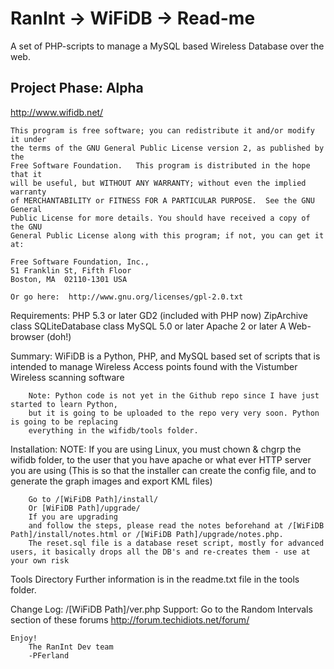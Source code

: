 RanInt -> WiFiDB -> Read-me
===================

  A set of PHP-scripts to manage a MySQL based Wireless Database over the web.

  Project Phase: Alpha
  --------------
  http://www.wifidb.net/

	This program is free software; you can redistribute it and/or modify it under
	the terms of the GNU General Public License version 2, as published by the 
	Free Software Foundation.   This program is distributed in the hope that it 
	will be useful, but WITHOUT ANY WARRANTY; without even the implied warranty 
	of MERCHANTABILITY or FITNESS FOR A PARTICULAR PURPOSE.  See the GNU General 
	Public License for more details. You should have received a copy of the GNU 
	General Public License along with this program; if not, you can get it at: 
		
	Free Software Foundation, Inc.,
	51 Franklin St, Fifth Floor
	Boston, MA  02110-1301 USA
		
	Or go here:  http://www.gnu.org/licenses/gpl-2.0.txt
		
  Requirements:
		PHP 5.3 or later
			GD2 (included with PHP now)
			ZipArchive class
			SQLiteDatabase class
		MySQL 5.0 or later
		Apache 2 or later
		A Web-browser (doh!)
		
  Summary:
		WiFiDB is a Python, PHP, and MySQL based set of scripts that is intended to manage 
		Wireless Access points found with the Vistumber Wireless scanning software  
		
		Note: Python code is not yet in the Github repo since I have just started to learn Python, 
		but it is going to be uploaded to the repo very very soon. Python is going to be replacing 
		everything in the wifidb/tools folder.
		
  Installation:
		NOTE: If you are using Linux, you must chown & chgrp the wifidb folder, to the user 
		that you have apache or what ever HTTP server you are using (This is so that 
		the installer can create the config file, and to generate the graph images 
		and export KML files)
		
		Go to /[WiFiDB Path]/install/ 
		Or [WiFiDB Path]/upgrade/
		If you are upgrading
		and follow the steps, please read the notes beforehand at /[WiFiDB Path]/install/notes.html or /[WiFiDB Path]/upgrade/notes.php.
		The reset.sql file is a database reset script, mostly for advanced users, it basically drops all the DB's and re-creates them - use at your own risk
		
  Tools Directory
		Further information is in the readme.txt file in the tools folder.
		
  Change Log:
		/[WiFiDB Path]/ver.php
  Support:
		Go to the Random Intervals section of these forums http://forum.techidiots.net/forum/
		
    Enjoy!
        The RanInt Dev team
		-PFerland
